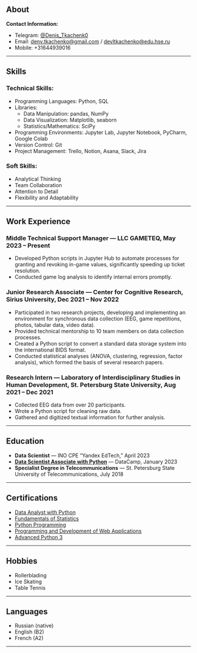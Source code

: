 ## About
 
**Contact Information:**  
- Telegram: [@Denis_Tkachenk0](https://t.me/Denis_Tkachenk0)  
- Email: denv.tkachenko@gmail.com  / devltkachenko@edu.hse.ru
- Mobile: +31644939016

---

## Skills

### Technical Skills:
- Programming Languages: Python, SQL  
- Libraries:
  - Data Manipulation: pandas, NumPy
  - Data Visualization: Matplotlib, seaborn
  - Statistics/Mathematics: SciPy
- Programming Environments: Jupyter Lab, Jupyter Notebook, PyCharm, Google Colab  
- Version Control: Git  
- Project Management: Trello, Notion, Asana, Slack, Jira  

### Soft Skills:
- Analytical Thinking
- Team Collaboration
- Attention to Detail
- Flexibility and Adaptability

---

## Work Experience

### Middle Technical Support Manager — LLC GAMETEQ, May 2023 – Present
- Developed Python scripts in Jupyter Hub to automate processes for granting and revoking in-game values, significantly speeding up ticket resolution.
- Conducted game log analysis to identify internal errors promptly.

### Junior Research Associate — Center for Cognitive Research, Sirius University, Dec 2021 – Nov 2022
- Participated in two research projects, developing and implementing an environment for synchronous data collection (EEG, game repetitions, photos, tabular data, video data).
- Provided technical mentorship to 10 team members on data collection processes.
- Created a Python script to convert a standard data storage system into the international BIDS format.
- Conducted statistical analyses (ANOVA, clustering, regression, factor analysis), which formed the basis of several research papers.

### Research Intern — Laboratory of Interdisciplinary Studies in Human Development, St. Petersburg State University, Aug 2021 – Dec 2021
- Collected EEG data from over 20 participants.
- Wrote a Python script for cleaning raw data.
- Gathered and digitized textual information for further analysis.

---

## Education

- **Data Scientist** — INO СPE “Yandex EdTech,” April 2023
- [**Data Scientist Associate with Python**](https://www.datacamp.com/certificate/DSA0018280066431) — DataCamp, January 2023
- **Specialist Degree in Telecommunications** — St. Petersburg State University of Telecommunications, July 2018

---

## Certifications
- [Data Analyst with Python](https://www.datacamp.com/completed/statement-of-accomplishment/track/380140e0f506fb3c385ef0f89be252a24ae0d53b)
- [Fundamentals of Statistics](https://stepik.org/cert/1726402)
- [Python Programming](https://stepik.org/cert/1271437)
- [Programming and Development of Web Applications](https://de.ifmo.ru/certificates/c50141a563d34ca9.pdf)
- [Advanced Python 3](https://www.codecademy.com/profiles/mad_weaver/certificates/9360ffd5f85216dc4fbe5b19fe1db5e4)

---

## Hobbies
- Rollerblading
- Ice Skating
- Table Tennis

---

## Languages
- Russian (native)
- English (B2)
- French (A2)

---
